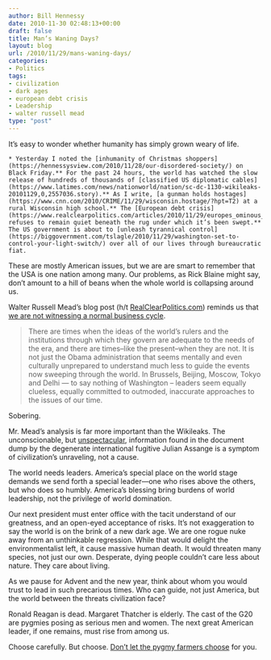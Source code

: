 ```yaml
---
author: Bill Hennessy
date: 2010-11-30 02:48:13+00:00
draft: false
title: Man’s Waning Days?
layout: blog
url: /2010/11/29/mans-waning-days/
categories:
- Politics
tags:
- civilization
- dark ages
- european debt crisis
- Leadership
- walter russell mead
type: "post"
---
```


It’s easy to wonder whether humanity has simply grown weary of life.

 

    * Yesterday I noted the [inhumanity of Christmas shoppers](https://hennessysview.com/2010/11/28/our-disordered-society/) on Black Friday.** For the past 24 hours, the world has watched the slow release of hundreds of thousands of [classified US diplomatic cables](https://www.latimes.com/news/nationworld/nation/sc-dc-1130-wikileaks-20101129,0,2557036.story).** As I write, [a gunman holds hostages](https://www.cnn.com/2010/CRIME/11/29/wisconsin.hostage/?hpt=T2) at a rural Wisconsin high school.** The [European debt crisis](https://www.realclearpolitics.com/articles/2010/11/29/europes_ominous_reckoning_108078.html) refuses to remain quiet beneath the rug under which it’s been swept.** The US government is about to [unleash tyrannical control](https://biggovernment.com/tslagle/2010/11/29/washington-set-to-control-your-light-switch/) over all of our lives through bureaucratic fiat.   

These are mostly American issues, but we are are smart to remember that the USA is one nation among many. Our problems, as Rick Blaine might say, don’t amount to a hill of beans when the whole world is collapsing around us. 

 

Walter Russell Mead’s blog post (h/t [RealClearPolitics.com](https://realclearpolitics.com/)) reminds us that [we are not witnessing a normal business cycle](https://blogs.the-american-interest.com/wrm/2010/11/27/things-fall-apart/).

 

>   
> 
> There are times when the ideas of the world’s rulers and the institutions through which they govern are adequate to the needs of the era, and there are times–like the present–when they are not. It is not just the Obama administration that seems mentally and even culturally unprepared to understand much less to guide the events now sweeping through the world. In Brussels, Beijing, Moscow, Tokyo and Delhi — to say nothing of Washington – leaders seem equally clueless, equally committed to outmoded, inaccurate approaches to the issues of our time.
> 
> 

 

Sobering. 

 

Mr. Mead’s analysis is far more important than the Wikileaks. The unconscionable, but [unspectacular](https://biggovernment.com/mikeflynn/2010/11/29/the-real-scandal-behind-the-wikiwhimper/), information found in the document dump by the degenerate international fugitive Julian Assange is a symptom of civilization’s unraveling, not a cause. 

 

The world needs leaders. America’s special place on the world stage demands we send forth a special leader—one who rises above the others, but who does so humbly. America’s blessing bring burdens of world leadership, not the privilege of world domination. 

 

Our next president must enter office with the tacit understand of our greatness, and an open-eyed acceptance of risks. It’s not exaggeration to say the world is on the brink of a new dark age. We are one rogue nuke away from an unthinkable regression. While that would delight the environmentalist left, it cause massive human death. It would threaten many species, not just our own. Desperate, dying people couldn’t care less about nature. They care about living.

 

As we pause for Advent and the new year, think about whom you would trust to lead in such precarious times. Who can guide, not just America, but the world between the threats civilization face? 

 

Ronald Reagan is dead. Margaret Thatcher is elderly. The cast of the G20 are pygmies posing as serious men and women. The next great American leader, if one remains, must rise from among us. 

 

Choose carefully. But choose. [Don’t let the pygmy farmers choose](https://www.facebook.com/l.php?u=http%3A%2F%2Fbiggovernment.com%2Fjloudon%2F2010%2F11%2F20%2Ftea-party-president-in-2012%2F%23more-195141&h=91e78) for you. 
